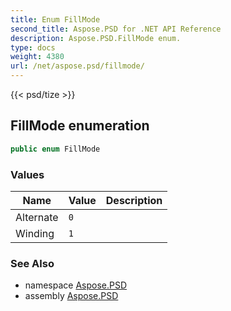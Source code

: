 ```yaml
---
title: Enum FillMode
second_title: Aspose.PSD for .NET API Reference
description: Aspose.PSD.FillMode enum. 
type: docs
weight: 4380
url: /net/aspose.psd/fillmode/
---
```

{{< psd/tize >}}
## FillMode enumeration

```csharp
public enum FillMode
```

### Values

| Name | Value | Description |
| --- | --- | --- |
| Alternate | `0` |  |
| Winding | `1` |  |

### See Also

* namespace [Aspose.PSD](../../aspose.psd/)
* assembly [Aspose.PSD](../../)



